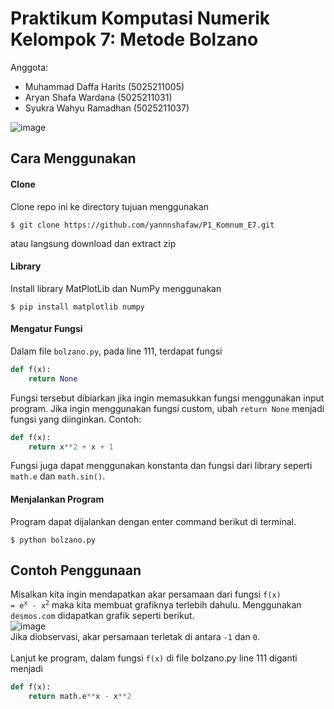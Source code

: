 # Praktikum Komputasi Numerik Kelompok 7: Metode Bolzano
Anggota:
- Muhammad Daffa Harits (5025211005)
- Aryan Shafa Wardana (5025211031)
- Syukra Wahyu Ramadhan (5025211037)

![image](https://user-images.githubusercontent.com/115603634/197460774-b755e92e-b548-42ca-b650-effcdf6cb9a5.png)

## Cara Menggunakan
#### Clone
Clone repo ini ke directory tujuan menggunakan
```
$ git clone https://github.com/yannnshafaw/P1_Komnum_E7.git
```
atau langsung download dan extract zip

#### Library
Install library MatPlotLib dan NumPy menggunakan
```
$ pip install matplotlib numpy
```
#### Mengatur Fungsi
Dalam file `bolzano.py`, pada line 111, terdapat fungsi
```py
def f(x):
    return None
```
Fungsi tersebut dibiarkan jika ingin memasukkan fungsi menggunakan input program. Jika ingin menggunakan fungsi custom, ubah `return None` menjadi fungsi yang diinginkan. Contoh:
```py
def f(x):
    return x**2 + x + 1
```
Fungsi juga dapat menggunakan konstanta dan fungsi dari library seperti `math.e` dan `math.sin()`.

#### Menjalankan Program
Program dapat dijalankan dengan enter command berikut di terminal.
```
$ python bolzano.py
```

## Contoh Penggunaan
Misalkan kita ingin mendapatkan akar persamaan dari fungsi
<code>f(x) = e<sup>x</sup> - x<sup>2</sup></code>
maka kita membuat grafiknya terlebih dahulu. Menggunakan `desmos.com` didapatkan grafik seperti berikut.\
![image](https://user-images.githubusercontent.com/115603634/197846013-122fd048-33c4-42f8-bdd9-b8c528410442.png)\
Jika diobservasi, akar persamaan terletak di antara `-1` dan `0`.\
\
Lanjut ke program, dalam fungsi `f(x)` di file bolzano.py line 111 diganti menjadi
```py
def f(x):
    return math.e**x - x**2
```

